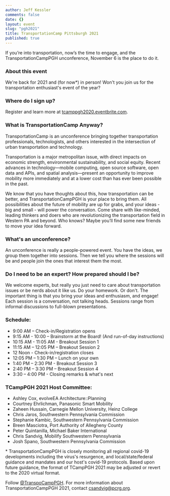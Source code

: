 ```yaml
---
author: Jeff Kessler
comments: false
date: {}
layout: event
slug: "pgh2021"
title: TransportationCamp Pittsburgh 2021
published: true
---
```



If you’re into transportation, now’s the time to engage, and the TransportationCampPGH unconference,
November 6 is the place to do it.

### About this event
We're back for 2021 and (for now*) in person! Won't you join us for the transportation enthusiast's event of the year?

### Where do I sign up?
Register and learn more at [tcamppgh2020.eventbrite.com](https://tcamppgh2020.eventbrite.com).

### What is TransportationCamp Anyway?
TransportationCamp is an unconference bringing together transportation professionals, technologists, and others
interested in the intersection of urban transportation and technology.

Transportation is a major metropolitan issue, with direct impacts on economic strength, environmental sustainability,
and social equity. Recent advances in technology—mobile computing, open source software, open data and APIs, and spatial
analysis—present an opportunity to improve mobility more immediately and at a lower cost than has ever been possible in the past.

We know that you have thoughts about this, how transportation can be better, and TransportationCampPGH is your place
to bring them. All possibilities about the future of mobility are up for grabs, and your ideas - big and small - will
power the conversation. Come share with like-minded, leading thinkers and doers who are revolutionizing the transportation
field in Western PA and beyond. Who knows? Maybe you’ll find some new friends to move your idea forward.

### What's an unconference?
An unconference is really a people-powered event. You have the ideas, we group them together into sessions. Then we tell
you where the sessions will be and people join the ones that interest them the most.

### Do I need to be an expert? How prepared should I be?
We welcome experts, but really you just need to care about transportation issues or be nerds about it like us. Do your
homework. Or don't. The important thing is that you bring your ideas and enthusiasm, and engage! Each session is a conversation,
not talking heads. Sessions range from informal discussions to full-blown presentations.

### Schedule:
- 9:00 AM – Check-in/Registration opens
- 9:15 AM - 10:00 – Brainstorm at the Board! (And run-of-day instructions)
- 10:15 AM - 11:05 AM - Breakout Session 1
- 11:15 AM – 12:05 PM – Breakout Session 2
- 12 Noon - Check-in/registration closes
- 12:05 PM – 1:30 PM – Lunch on your own
- 1:40 PM – 2:30 PM - Breakout Session 3
- 2:40 PM – 3:30 PM – Breakout Session 4
- 3:30 – 4:00 PM - Closing remarks & what's next

### TCampPGH 2021 Host Committee:
- Ashley Cox, evolveEA Architecture::Planning
- Courtney Ehrlichman, Panasonic Smart Mobility
- Zaheen Hussain, Carnegie Mellon University, Heinz College
- Chris Jaros, Southwestern Pennsylvania Commission
- Stephanie Kambic, Southwestern Pennsylvania Commission
- Breen Masciotra, Port Authority of Allegheny County
- Peter Quintanilla, Michael Baker International
- Chris Sandvig, Mobilify Southwestern Pennsylvania
- Josh Spano, Southwestern Pennsylvania Commission

\* TransportationCampPGH is closely monitoring all regional covid-19 developments including the
virus's resurgence, and local/state/federal guidance and mandates and our host's covid-19 protocols.
Based upon future guidance, the format of TCampPGH 2021 may be adjusted or revert to the 2020 virtual format.


Follow [@TranspoCampPGH](https://twitter.com/TranspoCampPGH). For more information about TransportationCampPGH 2021,
contact csandvig@pcrg.org.

